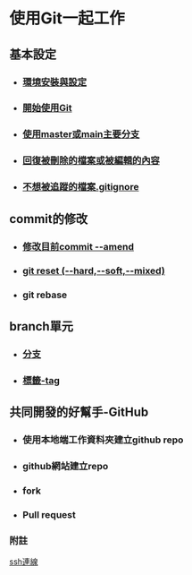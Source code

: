 # 使用Git一起工作

## 基本設定
- ### [環境安裝與設定](./環境安裝與設定)
- ### [開始使用Git](./開始使用Git)
- ### [使用master或main主要分支](./使用master主要分支)
- ### [回復被刪除的檔案或被編輯的內容](./回復被刪除的檔案或被編輯的內容)
- ### [不想被追蹤的檔案.gitignore](./不想被追蹤的檔案)
## commit的修改
- ### [修改目前commit --amend](./修改目前commit)
- ### [git reset (--hard,--soft,--mixed)](./git_reset/)
- ### git rebase
## branch單元
- ### [分支](./分支)
- ### [標籤-tag](./tag)
## 共同開發的好幫手-GitHub
- ### 使用本地端工作資料夾建立github repo
- ### github網站建立repo 	
- ### fork
- ### Pull request

### 附註
[ssh連線](./ssh/)

